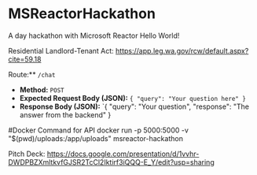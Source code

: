 # MSReactorHackathon
A day hackathon with Microsoft Reactor
 Hello World!

 Residential Landlord-Tenant Act: https://app.leg.wa.gov/rcw/default.aspx?cite=59.18


 Route:** `/chat`
 *   **Method:** `POST`
 *   **Expected Request Body (JSON):** `{ "query": "Your question here" }`
 *   **Response Body (JSON):** `{ "query": "Your question", "response": "The answer from the backend" }


#Docker Command for API
docker run -p 5000:5000 -v "$(pwd)/uploads:/app/uploads" msreactor-hackathon

Pitch Deck: https://docs.google.com/presentation/d/1vvhr-DWDPBZXmltkvfGJSR2TcCl2Iktirf3iQQQ-E_Y/edit?usp=sharing
